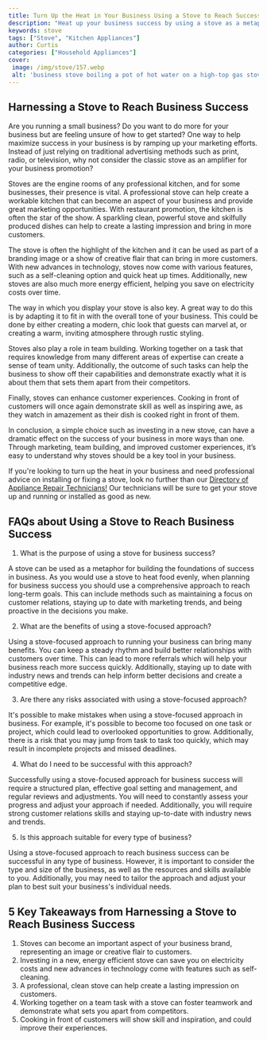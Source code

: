 ```yaml
---
title: Turn Up the Heat in Your Business Using a Stove to Reach Success
description: "Heat up your business success by using a stove as a metaphor for reaching your goals Learn how to turn up the heat in your business development and reach your ultimate success"
keywords: stove
tags: ["Stove", "Kitchen Appliances"]
author: Curtis
categories: ["Household Appliances"]
cover: 
 image: /img/stove/157.webp
 alt: 'business stove boiling a pot of hot water on a high-top gas stove with steam rising from the pot'
---
```

## Harnessing a Stove to Reach Business Success

Are you running a small business? Do you want to do more for your business but are feeling unsure of how to get started? One way to help maximize success in your business is by ramping up your marketing efforts. Instead of just relying on traditional advertising methods such as print, radio, or television, why not consider the classic stove as an amplifier for your business promotion? 

Stoves are the engine rooms of any professional kitchen, and for some businesses, their presence is vital. A professional stove can help create a workable kitchen that can become an aspect of your business and provide great marketing opportunities. With restaurant promotion, the kitchen is often the star of the show. A sparkling clean, powerful stove and skilfully produced dishes can help to create a lasting impression and bring in more customers. 

The stove is often the highlight of the kitchen and it can be used as part of a branding image or a show of creative flair that can bring in more customers. With new advances in technology, stoves now come with various features, such as a self-cleaning option and quick heat up times. Additionally, new stoves are also much more energy efficient, helping you save on electricity costs over time.

The way in which you display your stove is also key. A great way to do this is by adapting it to fit in with the overall tone of your business. This could be done by either creating a modern, chic look that guests can marvel at, or creating a warm, inviting atmosphere through rustic styling. 

Stoves also play a role in team building. Working together on a task that requires knowledge from many different areas of expertise can create a sense of team unity. Additionally, the outcome of such tasks can help the business to show off their capabilities and demonstrate exactly what it is about them that sets them apart from their competitors. 

Finally, stoves can enhance customer experiences. Cooking in front of customers will once again demonstrate skill as well as inspiring awe, as they watch in amazement as their dish is cooked right in front of them.

In conclusion, a simple choice such as investing in a new stove, can have a dramatic effect on the success of your business in more ways than one. Through marketing, team building, and improved customer experiences, it’s easy to understand why stoves should be a key tool in your business.

If you're looking to turn up the heat in your business and need professional advice on installing or fixing a stove, look no further than our [Directory of Appliance Repair Technicians!](./pages/appliance-repair-technicians) Our technicians will be sure to get your stove up and running or installed as good as new.

## FAQs about Using a Stove to Reach Business Success

1. What is the purpose of using a stove for business success?

A stove can be used as a metaphor for building the foundations of success in business. As you would use a stove to heat food evenly, when planning for business success you should use a comprehensive approach to reach long-term goals. This can include methods such as maintaining a focus on customer relations, staying up to date with marketing trends, and being proactive in the decisions you make.

2. What are the benefits of using a stove-focused approach?

Using a stove-focused approach to running your business can bring many benefits. You can keep a steady rhythm and build better relationships with customers over time. This can lead to more referrals which will help your business reach more success quickly. Additionally, staying up to date with industry news and trends can help inform better decisions and create a competitive edge.

3. Are there any risks associated with using a stove-focused approach?

It's possible to make mistakes when using a stove-focused approach in business. For example, it's possible to become too focused on one task or project, which could lead to overlooked opportunities to grow. Additionally, there is a risk that you may jump from task to task too quickly, which may result in incomplete projects and missed deadlines.

4. What do I need to be successful with this approach?

Successfully using a stove-focused approach for business success will require a structured plan, effective goal setting and management, and regular reviews and adjustments. You will need to constantly assess your progress and adjust your approach if needed. Additionally, you will require strong customer relations skills and staying up-to-date with industry news and trends.

5. Is this approach suitable for every type of business?

Using a stove-focused approach to reach business success can be successful in any type of business. However, it is important to consider the type and size of the business, as well as the resources and skills available to you. Additionally, you may need to tailor the approach and adjust your plan to best suit your business's individual needs.

## 5 Key Takeaways from Harnessing a Stove to Reach Business Success
1. Stoves can become an important aspect of your business brand, representing an image or creative flair to customers. 
2. Investing in a new, energy efficient stove can save you on electricity costs and new advances in technology come with features such as self-cleaning. 
3. A professional, clean stove can help create a lasting impression on customers. 
4. Working together on a team task with a stove can foster teamwork and demonstrate what sets you apart from competitors. 
5. Cooking in front of customers will show skill and inspiration, and could improve their experiences.
